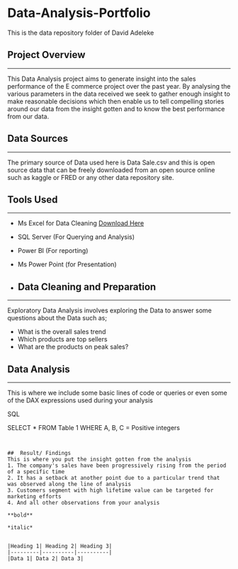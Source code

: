 # Data-Analysis-Portfolio
This is the data repository folder of David Adeleke


## Project Overview
------
This Data Analysis project aims to generate insight into the sales performance of the E commerce project over the past year. By analysing the various parameters in the data received we seek to gather enough insight to make reasonable decisions which then enable us to tell compelling stories around our data from the insight gotten and to know the best performance from our data.


## Data Sources
------
The primary source of Data used here is Data Sale.csv and this is open source data that can be freely downloaded from an open source online such as kaggle or FRED or any other data repository site.

## Tools Used
---
- Ms Excel for Data Cleaning [Download Here](https:/www.microsoft.com)
- SQL Server (For Querying and Analysis)
- Power BI (For reporting)
- Ms Power Point (for Presentation)

- ## Data Cleaning and Preparation
----
Exploratory Data Analysis involves exploring the Data to answer some questions about the Data such as;
- What is the overall sales trend
- Which products are top sellers
- What are the products on peak sales?

## Data Analysis
----
This is where we include some basic lines of code or queries or even some of the DAX expressions used during your analysis

SQL

SELECT *
FROM Table 1
WHERE A, B, C = Positive integers

```


## 	Result/ Findings
This is where you put the insight gotten from the analysis 
1. The company's sales have been progressively rising from the period of a specific time 
2. It has a setback at another point due to a particular trend that was observed along the line of analysis
3. Customers segment with high lifetime value can be targeted for marketing efforts
4. And all other observations from your analysis

**bold**

*italic*


|Heading 1| Heading 2| Heading 3|
|---------|----------|----------|
|Data 1| Data 2| Data 3|
